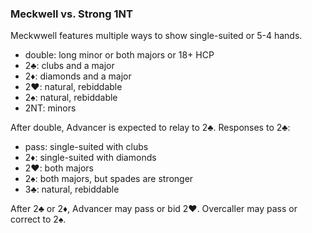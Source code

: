 ### Meckwell vs. Strong 1NT
Meckwwell features multiple ways to show single-suited or 5-4 hands.  
   * double: long minor or both majors or 18+ HCP 
   * 2♣: clubs and a major
   * 2♦: diamonds and a major
   * 2♥: natural, rebiddable
   * 2♠: natural, rebiddable
   * 2NT: minors

After double, Advancer is expected to relay to 2♣. 
Responses to 2♣:
   * pass: single-suited with clubs
   * 2♦: single-suited with diamonds
   * 2♥: both majors
   * 2♠: both majors, but spades are stronger
   * 3♣: natural, rebiddable

After 2♣ or 2♦, Advancer may pass or bid 2♥. 
Overcaller may pass or correct to 2♠.
